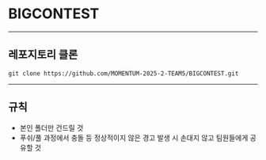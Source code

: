 # BIGCONTEST
---
## 레포지토리 클론
`git clone https://github.com/MOMENTUM-2025-2-TEAM5/BIGCONTEST.git`

---
## 규칙
- 본인 폴더만 건드릴 것
- 푸쉬/풀 과정에서 충돌 등 정상적이지 않은 경고 발생 시 손대지 않고 팀원들에게 공유할 것
